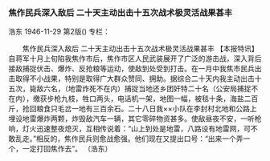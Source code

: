 ### 焦作民兵深入敌后  二十天主动出击十五次战术极灵活战果甚丰
浩东
1946-11-29
第2版()
专栏：

　　焦作民兵深入敌后
    二十天主动出击十五次战术极灵活战果甚丰
    【本报特讯】自蒋军十月上旬陷我焦作市后，焦作市区人民武装展开了广泛的游击战，深入背后接敌捕捉伏击、爆炸、反抢粮等运动，使敌到处受到打击。在一月中我焦市民兵出击取得不小战果，特别是取得广大群众赞同、拥助。据综合二十天内我主动出击十五次，毙敌六名，（地雷炸死不在内）捕捉当地还乡团奸特二十名（公安局捕捉不在内），缴获步枪九枝，牲口两头，电话机一架，地图一幅，被毯十条，海盐二百斤，抢回粮食只毛岔一地有三百余石。二十八日我××小队在李封村北地和公路上埋设地雷爆炸两颗，炸毁敌汽车一辆，其它零碎物资甚多。使敌昼夜不安，一听枪响，灯火迅速整夜熄灭，互相传说着：“山上到处是地雷，八路设有地雷网，可不敢乱走。”相反的，焦作民兵则愈战愈强。他们现在又提出口号：“出来一个弄一个，一定打回焦作去”。
    （浩东）
